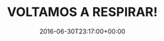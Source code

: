 ---
layout: post
title: "VOLTAMOS A RESPIRAR!"
date: 2016-06-30T23:17:00+00:00
external_link: "http://globoesporte.globo.com/sp/campinas-e-regiao/blogs/especial-blog/torcedor-da-ponte-preta/post/voltamos-respirar.html"
categories: news "Blog Rafael Ras"
---